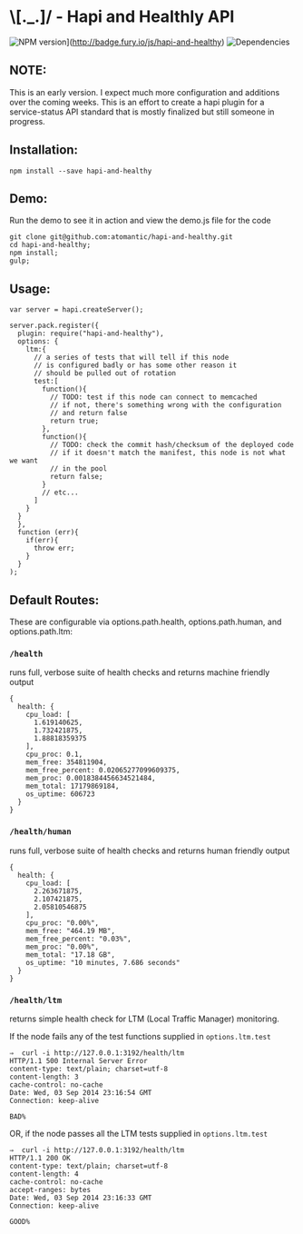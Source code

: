 # \\[._.]/ - Hapi and Healthly API

![NPM version](https://badge.fury.io/js/hapi-and-healthy.png)](http://badge.fury.io/js/hapi-and-healthy)
![Dependencies](https://david-dm.org/atomantic/hapi-and-healthy.png)

## NOTE:
This is an early version. I expect much more configuration and additions over the coming weeks. This is an effort to create a hapi plugin for a service-status API standard that is mostly finalized but still someone in progress.

## Installation:

```npm install --save hapi-and-healthy```

## Demo:

Run the demo to see it in action and view the demo.js file for the code
```
git clone git@github.com:atomantic/hapi-and-healthy.git
cd hapi-and-healthy;
npm install;
gulp;
```

## Usage:

```
var server = hapi.createServer();

server.pack.register({
  plugin: require("hapi-and-healthy"),
  options: {
    ltm:{
      // a series of tests that will tell if this node
      // is configured badly or has some other reason it
      // should be pulled out of rotation
      test:[
        function(){
          // TODO: test if this node can connect to memcached
          // if not, there's something wrong with the configuration
          // and return false
          return true;
        },
        function(){
          // TODO: check the commit hash/checksum of the deployed code
          // if it doesn't match the manifest, this node is not what we want
          // in the pool
          return false;
        }
        // etc...
      ]
    }
  }
  },
  function (err){
    if(err){
      throw err;
    }
  }
);
```

## Default Routes:

These are configurable via options.path.health, options.path.human, and options.path.ltm:

### `/health`
runs full, verbose suite of health checks and returns machine friendly output

```
{
  health: {
    cpu_load: [
      1.619140625,
      1.732421875,
      1.88818359375
    ],
    cpu_proc: 0.1,
    mem_free: 354811904,
    mem_free_percent: 0.02065277099609375,
    mem_proc: 0.0018384456634521484,
    mem_total: 17179869184,
    os_uptime: 606723
  }
}
```


### `/health/human`
runs full, verbose suite of health checks and returns human friendly output
```
{
  health: {
    cpu_load: [
      2.263671875,
      2.107421875,
      2.05810546875
    ],
    cpu_proc: "0.00%",
    mem_free: "464.19 MB",
    mem_free_percent: "0.03%",
    mem_proc: "0.00%",
    mem_total: "17.18 GB",
    os_uptime: "10 minutes, 7.686 seconds"
  }
}
```

### `/health/ltm`
returns simple health check for LTM (Local Traffic Manager) monitoring.

If the node fails any of the test functions supplied in `options.ltm.test`
```
⇒  curl -i http://127.0.0.1:3192/health/ltm
HTTP/1.1 500 Internal Server Error
content-type: text/plain; charset=utf-8
content-length: 3
cache-control: no-cache
Date: Wed, 03 Sep 2014 23:16:54 GMT
Connection: keep-alive

BAD%
```

OR, if the node passes all the LTM tests supplied in `options.ltm.test`
```
⇒  curl -i http://127.0.0.1:3192/health/ltm
HTTP/1.1 200 OK
content-type: text/plain; charset=utf-8
content-length: 4
cache-control: no-cache
accept-ranges: bytes
Date: Wed, 03 Sep 2014 23:16:33 GMT
Connection: keep-alive

GOOD%
```
